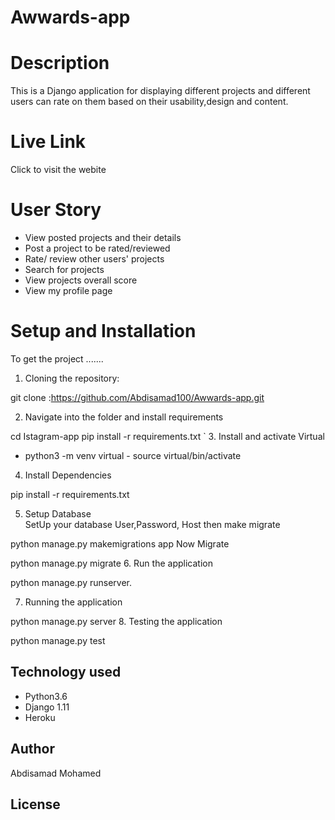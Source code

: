 # Awwards-app
 
  
# Description  
This is a Django application for displaying different projects and different users can rate on them based on their usability,design and content.
  
#  Live Link  
Click to visit the webite
# User Story  
  
* View posted projects and their details
* Post a project to be rated/reviewed
* Rate/ review other users' projects
* Search for projects   
* View projects overall score
* View my profile page
  
  
# Setup and Installation  
To get the project .......  
  
1. Cloning the repository:  
 
 git clone :https://github.com/Abdisamad100/Awwards-app.git

2. Navigate into the folder and install requirements  

 
 cd Istagram-app pip install -r requirements.txt 
`
3. Install and activate Virtual  
- python3 -m venv virtual - source virtual/bin/activate  

4. Install Dependencies  
 
 pip install -r requirements.txt 
  
5. Setup Database  
  SetUp your database User,Password, Host then make migrate  
 
python manage.py makemigrations app 
Now Migrate  
  
 python manage.py migrate 
6. Run the application  
 
 python manage.py runserver. 
 
7. Running the application  
 
 python manage.py server
8. Testing the application  
 
 python manage.py test 



  
  
  
  
## Technology used  
  
* Python3.6
* Django 1.11
* Heroku
  
  
  
## Author  
Abdisamad Mohamed

## License 


